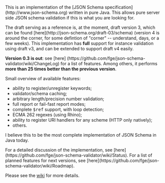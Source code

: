 <p>This is an implementation of the [JSON Schema
specification](http://www.json-schema.org) written in pure Java. This allows
pure server side JSON schema validation if this is what you are looking for.

<p>The draft serving as a reference is, at the moment, draft version 3, which
can be found [here](http://json-schema.org/draft-03/schema) (version 4 is
around the corner, for some defintion of "corner" -- understand, days, or a few
weeks). This implementation has <b>full</b> support for instance validation
using draft v3, and can be extended to support draft v4 easily.

<p><b>Version 0.3 is out</b>: see [here]
(https://github.com/fge/json-schema-validator/wiki/ChangeLog) for a list of
features. Among others, it performs <b>more than 25 times better than the
previous version</b>.

<p>Small overview of available features:

* ability to register/unregister keywords;
* validator/schema caching;
* arbitrary length/precision number validation;
* full report or fail-fast report modes;
* complete <tt>$ref</tt> support, with loop detection;
* ECMA 262 regexes (using Rhino);
* ability to register URI handlers for any scheme (HTTP only natively);
* others.

<p>I believe this to be the most complete implementation of JSON Schema in Java
today.

<p>For a detailed discussion of the implementation, see
[here](https://github.com/fge/json-schema-validator/wiki/Status). For a list of
planned features for next versions, see
[here](https://github.com/fge/json-schema-validator/wiki/Roadmap).

Please see the [wiki](https://github.com/fge/json-schema-validator/wiki/) for
more details.

